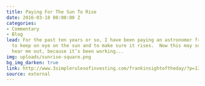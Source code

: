 ```yaml
---
title: Paying For The Sun To Rise
date: 2016-03-18 00:00:00 Z
categories:
- Commentary
- Blog
lead: For the past ten years or so, I have been paying an astronomer friend of mine
  to keep on eye on the sun and to make sure it rises.  Now this may sound crazy but
  hear me out, because it’s been working...
img: uploads/sunrise-square.png
bg_img_darken: true
link: http://www.3simplerulesofinvesting.com/frankinsightoftheday/?p=1327
source: external
---
```


